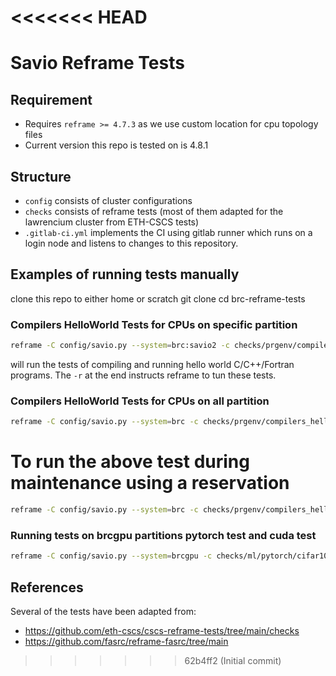 <<<<<<< HEAD
=======
# Savio Reframe Tests

## Requirement
* Requires `reframe >= 4.7.3` as we use custom location for cpu topology files
* Current version this repo is tested on is 4.8.1

## Structure
* `config` consists of cluster configurations
* `checks` consists of reframe tests (most of them adapted for the lawrencium cluster from ETH-CSCS tests)
* `.gitlab-ci.yml` implements the CI using gitlab runner which runs on a login node and listens to changes to this repository.

## Examples of running tests manually
clone this repo to either home or scratch
git clone 
cd brc-reframe-tests

### Compilers HelloWorld Tests for CPUs on specific partition
``` bash
reframe -C config/savio.py --system=brc:savio2 -c checks/prgenv/compilers_helloworld.py -r
```
will run the tests of compiling and running hello world C/C++/Fortran programs. The `-r` at the end instructs reframe to tun these tests.

### Compilers HelloWorld Tests for CPUs on all partition
``` bash
reframe -C config/savio.py --system=brc -c checks/prgenv/compilers_helloworld.py -r
```
# To run the above test during maintenance using a reservation
``` bash
reframe -C config/savio.py --system=brc -c checks/prgenv/compilers_helloworld.py --distribute=idle+maintenance+reserved -J reservation=2025-06-27-storage-work -r
```

### Running tests on brcgpu partitions pytorch test and cuda test
``` bash
reframe -C config/savio.py --system=brcgpu -c checks/ml/pytorch/cifar10perf.py  -r 
```

## References
Several of the tests have been adapted from:
* https://github.com/eth-cscs/cscs-reframe-tests/tree/main/checks
* https://github.com/fasrc/reframe-fasrc/tree/main

>>>>>>> 62b4ff2 (Initial commit)
